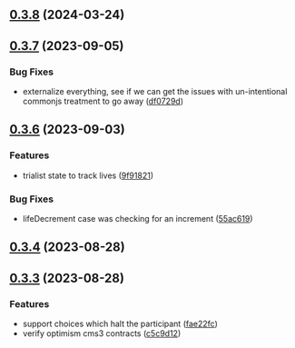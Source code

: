 

## [0.3.8](https://github.com/polysensus/chaintrap-contracts/compare/v0.3.7...v0.3.8) (2024-03-24)

## [0.3.7](https://github.com/polysensus/chaintrap-contracts/compare/v0.3.6...v0.3.7) (2023-09-05)


### Bug Fixes

* externalize everything, see if we can get the issues with un-intentional commonjs treatment to go away ([df0729d](https://github.com/polysensus/chaintrap-contracts/commit/df0729d982e518f8fdd4eda0ed25240726516769))

## [0.3.6](https://github.com/polysensus/chaintrap-contracts/compare/v0.3.4...v0.3.6) (2023-09-03)


### Features

* trialist state to track lives ([9f91821](https://github.com/polysensus/chaintrap-contracts/commit/9f91821b5493f19fe713eaa29bd7ea3479920022))


### Bug Fixes

* lifeDecrement case was checking for an increment ([55ac619](https://github.com/polysensus/chaintrap-contracts/commit/55ac619815ccb8131527ab4255c54157072df56a))

## [0.3.4](https://github.com/polysensus/chaintrap-contracts/compare/v0.3.3...v0.3.4) (2023-08-28)

## [0.3.3](https://github.com/polysensus/chaintrap-contracts/compare/v0.3.2...v0.3.3) (2023-08-28)


### Features

* support choices which halt the participant ([fae22fc](https://github.com/polysensus/chaintrap-contracts/commit/fae22fc2e595e4de9fd0b2e0bf9abb38200d38a5))
* verify optimism cms3 contracts ([c5c9d12](https://github.com/polysensus/chaintrap-contracts/commit/c5c9d12a0ebec5f4d9a2551241fe7367c998be3b))